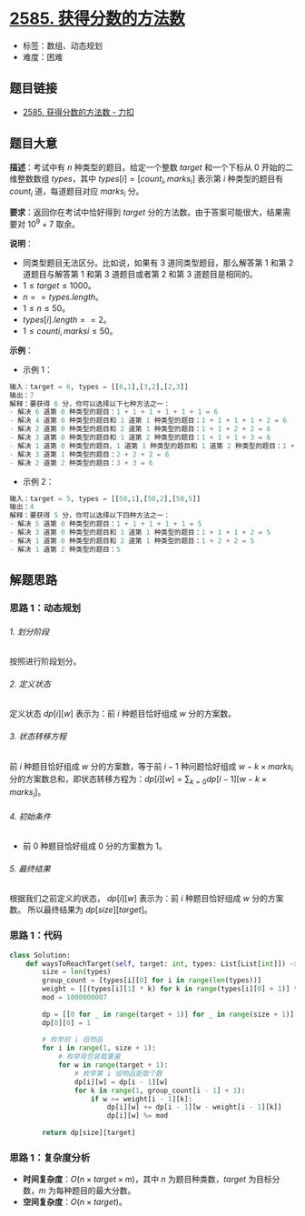 # [2585. 获得分数的方法数](https://leetcode.cn/problems/number-of-ways-to-earn-points/)

- 标签：数组、动态规划
- 难度：困难

## 题目链接

- [2585. 获得分数的方法数 - 力扣](https://leetcode.cn/problems/number-of-ways-to-earn-points/)

## 题目大意

**描述**：考试中有 $n$ 种类型的题目。给定一个整数 $target$ 和一个下标从 $0$ 开始的二维整数数组 $types$，其中 $types[i] = [count_i, marks_i]$ 表示第 $i$ 种类型的题目有 $count_i$ 道，每道题目对应 $marks_i$ 分。

**要求**：返回你在考试中恰好得到 $target$ 分的方法数。由于答案可能很大，结果需要对 $10^9 + 7$ 取余。

**说明**：

- 同类型题目无法区分。比如说，如果有 $3$ 道同类型题目，那么解答第 $1$ 和第 $2$ 道题目与解答第 $1$ 和第 $3$ 道题目或者第 $2$ 和第 $3$ 道题目是相同的。
- $1 \le target \le 1000$。
- $n == types.length$。
- $1 \le n \le 50$。
- $types[i].length == 2$。
- $1 \le counti, marksi \le 50$。

**示例**：

- 示例 1：

```python
输入：target = 6, types = [[6,1],[3,2],[2,3]]
输出：7
解释：要获得 6 分，你可以选择以下七种方法之一：
- 解决 6 道第 0 种类型的题目：1 + 1 + 1 + 1 + 1 + 1 = 6
- 解决 4 道第 0 种类型的题目和 1 道第 1 种类型的题目：1 + 1 + 1 + 1 + 2 = 6
- 解决 2 道第 0 种类型的题目和 2 道第 1 种类型的题目：1 + 1 + 2 + 2 = 6
- 解决 3 道第 0 种类型的题目和 1 道第 2 种类型的题目：1 + 1 + 1 + 3 = 6
- 解决 1 道第 0 种类型的题目、1 道第 1 种类型的题目和 1 道第 2 种类型的题目：1 + 2 + 3 = 6
- 解决 3 道第 1 种类型的题目：2 + 2 + 2 = 6
- 解决 2 道第 2 种类型的题目：3 + 3 = 6
```

- 示例 2：

```python
输入：target = 5, types = [[50,1],[50,2],[50,5]]
输出：4
解释：要获得 5 分，你可以选择以下四种方法之一：
- 解决 5 道第 0 种类型的题目：1 + 1 + 1 + 1 + 1 = 5
- 解决 3 道第 0 种类型的题目和 1 道第 1 种类型的题目：1 + 1 + 1 + 2 = 5
- 解决 1 道第 0 种类型的题目和 2 道第 1 种类型的题目：1 + 2 + 2 = 5
- 解决 1 道第 2 种类型的题目：5
```

## 解题思路

### 思路 1：动态规划

###### 1. 划分阶段

按照进行阶段划分。

###### 2. 定义状态

定义状态 $dp[i][w]$ 表示为：前 $i$ 种题目恰好组成 $w$ 分的方案数。

###### 3. 状态转移方程

前 $i$ 种题目恰好组成 $w$ 分的方案数，等于前 $i - 1$ 种问题恰好组成 $w - k \times marks_i$ 分的方案数总和，即状态转移方程为：$dp[i][w] = \sum_{k = 0} dp[i - 1][w - k \times marks_i]$。

###### 4. 初始条件

- 前 $0$ 种题目恰好组成 $0$ 分的方案数为 $1$。

###### 5. 最终结果

根据我们之前定义的状态， $dp[i][w]$ 表示为：前 $i$ 种题目恰好组成 $w$ 分的方案数。 所以最终结果为 $dp[size][target]$。

### 思路 1：代码

```python
class Solution:    
    def waysToReachTarget(self, target: int, types: List[List[int]]) -> int:
        size = len(types)
        group_count = [types[i][0] for i in range(len(types))]
        weight = [[(types[i][1] * k) for k in range(types[i][0] + 1)] for i in range(len(types))]
        mod = 1000000007
            
        dp = [[0 for _ in range(target + 1)] for _ in range(size + 1)]
        dp[0][0] = 1
        
        # 枚举前 i 组物品
        for i in range(1, size + 1):
            # 枚举背包装载重量
            for w in range(target + 1):
                # 枚举第 i 组物品能取个数
                dp[i][w] = dp[i - 1][w]
                for k in range(1, group_count[i - 1] + 1):
                    if w >= weight[i - 1][k]:
                        dp[i][w] += dp[i - 1][w - weight[i - 1][k]]
                        dp[i][w] %= mod
        
        return dp[size][target]
```

### 思路 1：复杂度分析

- **时间复杂度**：$O(n \times target \times m)$，其中 $n$ 为题目种类数，$target$ 为目标分数，$m$ 为每种题目的最大分数。
- **空间复杂度**：$O(n \times target)$。

